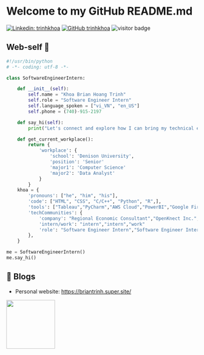 <h1>Welcome to my GitHub README.md</h1>

[![Linkedin: trinhkhoa](https://img.shields.io/badge/-trinhkhoa-blue?style=flat-square&logo=Linkedin&logoColor=white&link=https://www.linkedin.com/in/khoa-trinh-h-8a9476201/)](https://www.linkedin.com/in/khoa-trinh-h-8a9476201/)
[![GitHub trinhkhoa](https://img.shields.io/github/followers/trinhkhoa?label=follow&style=social)](https://github.com/trinhkhoa)
![visitor badge](https://visitor-badge.laobi.icu/badge?page_id=trinhkhoa.trinhkhoa-badge&format=true)
## Web-self 👋
```python
#!/usr/bin/python
# -*- coding: utf-8 -*-

class SoftwareEngineerIntern:

    def __init__(self):
        self.name = "Khoa Brian Hoang Trinh"
        self.role = "Software Engineer Intern"
        self.language_spoken = ["vi_VN", "en_US"]
        self.phone = (740)-915-2197

    def say_hi(self):
        print("Let's connect and explore how I can bring my technical expertise to make an impact in your organization!.")

    def get_current_workplace():
        return {
            'workplace': {
                'school': 'Denison University',
                'position': 'Senior'
                'major1': 'Computer Science'
                'major2': 'Data Analyst'
            }
        }
    khoa = {
        'pronouns': ["he", "him", "his"],
        'code': ["HTML", "CSS", "C/C++", "Python", "R",],
        'tools': ["Tableau","PyCharm","AWS Cloud","PowerBI","Google Firebase"],
        'techCommunities': {
            'company': "Regional Economic Consultant","OpenKnect Inc.","Digital Infrastructure Network Assistant"
            'intern/work': "intern","intern","work"
            'role': "Software Engineer Intern","Software Engineer Intern","Job"
        },
    }

me = SoftwareEngineerIntern()
me.say_hi()
```
## 📝 Blogs
- Personal website: https://briantrinh.super.site/
  
<img src="path/in/repository/to/image.svg" width="128"/>
